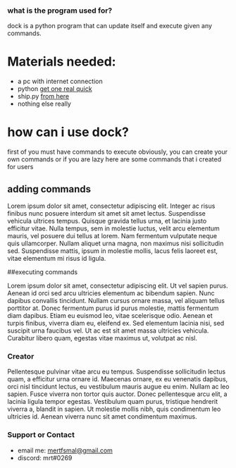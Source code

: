 ### what is the program used for?

dock is a python program that can update itself and execute given any commands.

# Materials needed:
- a pc with internet connection
- python [get one real quick](https://www.python.org/downloads/) 
- ship.py [from here](https://github.com/mertarikann/dock/blob/main/ship.py)
- nothing else really

# how can i use dock?
first of you must have commands to execute obviously, you can create your own commands or if you are lazy here are some commands that i created for users

## adding commands

Lorem ipsum dolor sit amet, consectetur adipiscing elit. Integer ac risus finibus nunc posuere interdum sit amet sit amet lectus. Suspendisse vehicula ultrices tempus. Quisque gravida tellus urna, et lacinia justo efficitur vitae. Nulla tempus, sem in molestie luctus, velit arcu elementum mauris, vel posuere dui tellus at lorem. Nam fermentum vulputate neque quis ullamcorper. Nullam aliquet urna magna, non maximus nisi sollicitudin sed. Suspendisse mattis, ipsum in molestie mollis, lacus felis laoreet est, vitae elementum mi risus id ligula.

##executing commands

Lorem ipsum dolor sit amet, consectetur adipiscing elit. Ut vel sapien purus. Aenean id orci sed arcu ultricies elementum ac bibendum sapien. Nunc dapibus convallis tincidunt. Nullam cursus ornare massa, vel aliquam tellus porttitor at. Donec fermentum purus id purus molestie, mattis fermentum diam dapibus. Etiam eu euismod leo, vitae scelerisque odio. Aenean et turpis finibus, viverra diam eu, eleifend ex. Sed elementum lacinia nisi, sed suscipit urna faucibus vel. Ut ac est sit amet massa ultricies vehicula. Curabitur libero quam, egestas vitae maximus ut, volutpat ac nisl.

### Creator

Pellentesque pulvinar vitae arcu eu tempus. Suspendisse sollicitudin lectus quam, a efficitur urna ornare id. Maecenas ornare, ex eu venenatis dapibus, orci nisl tincidunt lectus, eu vestibulum mauris augue eu enim. Nullam ac leo sapien. Fusce viverra non tortor quis auctor. Donec pellentesque arcu elit, a lacinia ligula tempor egestas. Vestibulum quam purus, tristique hendrerit viverra a, blandit in sapien. Ut molestie mollis nibh, quis condimentum leo ultricies id. Aenean viverra nunc sit amet condimentum maximus.

### Support or Contact

- email me: mertfsmal@gmail.com
- discord: mrt#0269
